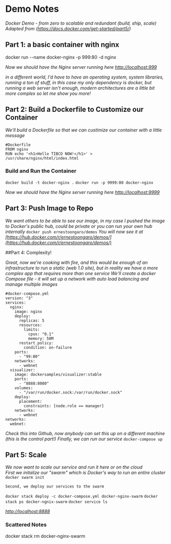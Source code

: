 # Demo Notes

*Docker Demo - from zero to scalable and redundant (build, ship, scale)*
*Adapted from (https://docs.docker.com/get-started/part5/)*

## Part 1: a basic container with nginx
docker run --name docker-nginx -p 999:80 -d nginx

*Now we should have the Nginx server running here [http://localhost:999](http://localhost:999)*

*in a different world, I'd have to have an operating system, system libraries,  running a ton of stuff, in this case my only dependency is docker, but running a web server isn't enough, modern architectures are a little bit more complex so let me show you more!*

## Part 2: Build a Dockerfile to Customize our Container

*We'll build a Dockerfile so that we can custimize our container with a little message*

```
#Dockerfile 
FROM nginx
RUN echo '<h1>Hello TIBCO NOW!</h1>' > /usr/share/nginx/html/index.html
```

### Build and Run the Container 
`docker build -t docker-nginx .`
`docker run -p 9999:80 docker-nginx`

*Now we should have the Nginx server running here [http://localhost:9999](http://localhost:9999)*


## Part 3: Push Image to Repo
*We want others to be able to see our image, in my case I pushed the image to Docker's public hub, could be private or you can run your own hub internally*
`docker push ernestoongaro/demos`
*You will now see it at [https://hub.docker.com/r/ernestoongaro/demos/](https://hub.docker.com/r/ernestoongaro/demos/)*

##Part 4: Complexity!

*Great, now we're cooking with fire, and this would be enough of an infrastructure to run a static (web 1.0 site), but in reality we have a more complex app that requires more than one service*
*We'll create a docker Compose file - it will set up a network with auto load balancing and manage multiple images*

```
#docker-compose.yml
version: "3"
services:
  nginx:
    image: nginx
    deploy:
      replicas: 5
      resources:
        limits:
          cpus: "0.1"
          memory: 50M
      restart_policy:
        condition: on-failure
    ports:
      - "99:80"
    networks:
      - webnet
  visualizer:
    image: dockersamples/visualizer:stable
    ports:
      - "8888:8080"
    volumes:
      - "/var/run/docker.sock:/var/run/docker.sock"
    deploy:
      placement:
        constraints: [node.role == manager]
    networks:
      - webnet
networks:
  webnet:

```

*Check this into Github, now anybody can set this up on a different machine (this is the control part!)*
*Finally, we can run our service*
`docker-compose up`

## Part 5: Scale

*We now want to scale our service and run it here or on the cloud*   
*First we initalize our "swarm" which is Docker's way to run an entire cluster*
`docker swarm init`

`Second, we deploy our services to the swarm`

`docker stack deploy -c docker-compose.yml docker-nginx-swarm`
`docker stack ps docker-ngnix-swarm`
`docker service ls`

*[http://localhost:8888](http://localhost:8888)*



### Scattered Notes

docker stack rm docker-nginx-swarm

 
